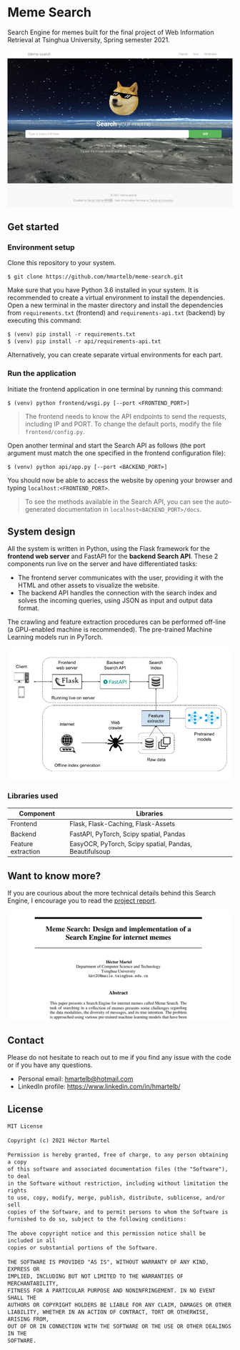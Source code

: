 # Meme Search
Search Engine for memes built for the final project of Web Information Retrieval at Tsinghua University, Spring semester 2021.

![Meme search - homepage](docs/img/homepage.png)

## Get started

### Environment setup
Clone this repository to your system.

```
$ git clone https://github.com/hmartelb/meme-search.git
```

Make sure that you have Python 3.6 installed in your system. It is recommended to create a virtual environment to install the dependencies. Open a new terminal in the master directory and install the dependencies from ``requirements.txt`` (frontend) and ``requirements-api.txt`` (backend) by executing this command:

```
$ (venv) pip install -r requirements.txt
$ (venv) pip install -r api/requirements-api.txt
````

Alternatively, you can create separate virtual environments for each part. 

### Run the application

Initiate the frontend application in one terminal by running this command:
```
$ (venv) python frontend/wsgi.py [--port <FRONTEND_PORT>]
````
>The frontend needs to know the API endpoints to send the requests, including IP and PORT. To change the default ports, modify the file ``frontend/config.py``.

Open another terminal and start the Search API as follows (the port argument must match the one specified in the frontend configuration file):

```
$ (venv) python api/app.py [--port <BACKEND_PORT>]
````

You should now be able to access the website by opening your browser and typing ``localhost:<FRONTEND_PORT>``. 

> To see the methods available in the Search API, you can see the auto-generated documentation in ``localhost<BACKEND_PORT>/docs``.

## System design

All the system is written in Python, using the Flask framework for the **frontend
web server** and FastAPI for the **backend Search API**. These 2 components run live on the server and have differentiated tasks: 

* The frontend server communicates with the user, providing it with the HTML and other assets to visualize the website. 
* The backend API handles the connection with the search index and solves the incoming queries, using JSON as input and output data format. 

The crawling and feature extraction procedures can be performed off-line (a GPU-enabled machine is recommended). The pre-trained Machine Learning models run in PyTorch.

![Meme search - system design](docs/img/system_design.jpg)

### Libraries used

Component           | Libraries 
---                 | --- 
Frontend            | Flask, Flask-Caching, Flask-Assets
Backend             | FastAPI, PyTorch, Scipy spatial, Pandas
Feature extraction  | EasyOCR, PyTorch, Scipy spatial, Pandas, Beautifulsoup

## Want to know more?

If you are courious about the more technical details behind this Search Engine, I encourage you to read the [project report](docs/MemeSearch_HectorMartel.pdf). 

<p align="center">
    <a href="docs/MemeSearch_HectorMartel.pdf" target="_blank">
        <img src="docs/img/paper.png">
    </a>
</p>

## Contact

Please do not hesitate to reach out to me if you find any issue with the code or if you have any questions. 
* Personal email: hmartelb@hotmail.com
* LinkedIn profile: https://www.linkedin.com/in/hmartelb/

## License

```
MIT License

Copyright (c) 2021 Héctor Martel

Permission is hereby granted, free of charge, to any person obtaining a copy
of this software and associated documentation files (the "Software"), to deal
in the Software without restriction, including without limitation the rights
to use, copy, modify, merge, publish, distribute, sublicense, and/or sell
copies of the Software, and to permit persons to whom the Software is
furnished to do so, subject to the following conditions:

The above copyright notice and this permission notice shall be included in all
copies or substantial portions of the Software.

THE SOFTWARE IS PROVIDED "AS IS", WITHOUT WARRANTY OF ANY KIND, EXPRESS OR
IMPLIED, INCLUDING BUT NOT LIMITED TO THE WARRANTIES OF MERCHANTABILITY,
FITNESS FOR A PARTICULAR PURPOSE AND NONINFRINGEMENT. IN NO EVENT SHALL THE
AUTHORS OR COPYRIGHT HOLDERS BE LIABLE FOR ANY CLAIM, DAMAGES OR OTHER
LIABILITY, WHETHER IN AN ACTION OF CONTRACT, TORT OR OTHERWISE, ARISING FROM,
OUT OF OR IN CONNECTION WITH THE SOFTWARE OR THE USE OR OTHER DEALINGS IN THE
SOFTWARE.
```